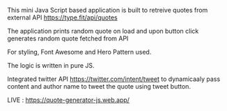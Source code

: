 This mini Java Script based application is built to retreive quotes from external API https://type.fit/api/quotes 

The application prints random quote on load and upon button click generates random quote fetched from API

For styling, Font Awesome and Hero Pattern used.

The logic is written in pure JS.

Integrated twitter API https://twitter.com/intent/tweet to dynamicaaly pass content and author name to tweet the quote using tweet button.

LIVE : https://quote-generator-js.web.app/